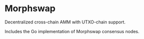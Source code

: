 # Morphswap
Decentralized cross-chain AMM with UTXO-chain support.

Includes the Go implementation of Morphswap consensus nodes.

